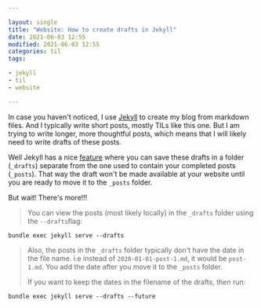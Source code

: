 ```yaml
---

layout: single
title: "Website: How to create drafts in Jekyll"
date: 2021-06-03 12:55
modified: 2021-06-03 12:55
categories: til
tags:

- jekyll
- til
- website

---
```


In case you haven't noticed, I use [Jekyll](https://jekyllrb.com) to create my blog from markdown files. And I typically write short posts, mostly TILs like this one. But I am trying to write longer, more thoughtful posts, which means that I will likely need to write drafts of these posts.

Well Jekyll has a nice [feature](https://uhded.com/jekyll-drafts) where you can save these drafts in a folder (`_drafts`) separate from the one used to contain your completed posts (`_posts`). That way the draft won't be made available at your website until you are ready to move it to the `_posts` folder.

But wait! There's more!!!

> You can view the posts (most likely locally) in the `_drafts` folder using the `--drafts`flag:

```shell
bundle exec jekyll serve --drafts
```

> Also, the posts in the `_drafts` folder typically don't have the date in the file name. i.e instead of `2020-01-01-post-1.md`, it would be `post-1.md`. You add the date after you move it to the `_posts` folder.
>
> If you want to keep the dates in the filename of the drafts, then run:

```shell
bundle exec jekyll serve --drafts --future
```
